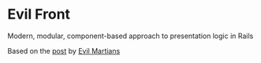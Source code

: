 # Evil Front
Modern, modular, component-based approach to presentation logic in Rails

Based on the [post](https://evilmartians.com/chronicles/evil-front-part-1) by [Evil Martians](https://evilmartians.com/)
